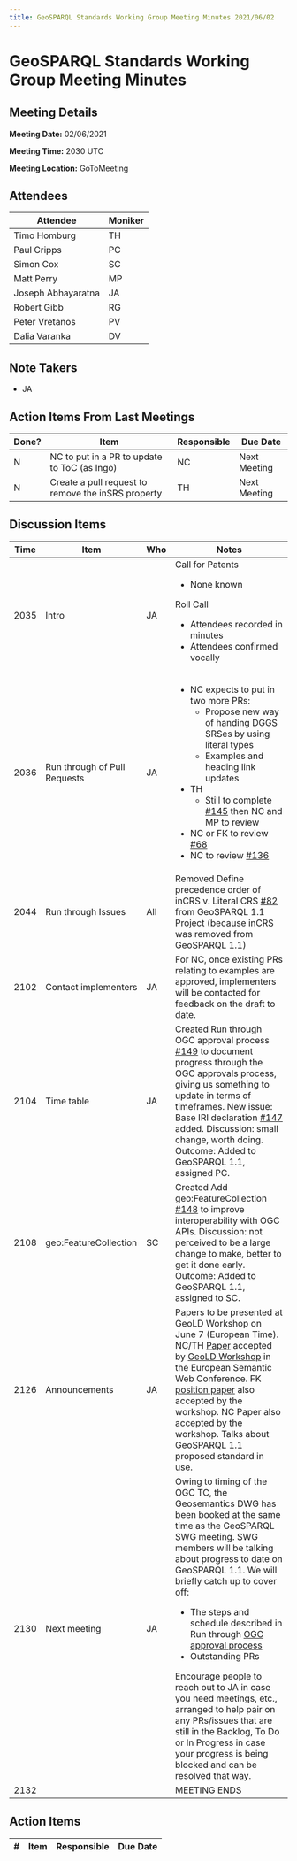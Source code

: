 ```yaml
---
title: GeoSPARQL Standards Working Group Meeting Minutes 2021/06/02
---
```

# GeoSPARQL Standards Working Group Meeting Minutes
## Meeting Details
**Meeting Date:** 02/06/2021

**Meeting Time:** 2030 UTC

**Meeting Location:** GoToMeeting  

## Attendees
Attendee | Moniker |
---- | ---- |
Timo Homburg | TH |
Paul Cripps | PC |
Simon Cox | SC |
Matt Perry | MP |
Joseph Abhayaratna | JA |
Robert Gibb | RG |
Peter Vretanos | PV |
Dalia Varanka | DV |


## Note Takers
- JA

## Action Items From Last Meetings
Done? | Item | Responsible | Due Date |
---- | ---- | ---- | --- |
N | NC to put in a PR to update to ToC (as Ingo) | NC | Next Meeting |
N | Create a pull request to remove the inSRS property | TH | Next Meeting |

## Discussion Items
Time | Item | Who | Notes |
---- | ---- | ---- | ---- |
2035 | Intro | JA | Call for Patents<ul><li>None known</li></ul>Roll Call<ul><li>Attendees recorded in minutes</li><li>Attendees confirmed vocally</li></ul> |
2036 | Run through of Pull Requests | JA | <ul><li>NC expects to put in two more PRs:<ul><li>Propose new way of handing DGGS SRSes by using literal types</li><li>Examples and heading link updates</li></ul></li><li>TH<ul><li>Still to complete [#145](https://github.com/opengeospatial/ogc-geosparql/pull/145) then NC and MP to review</li></ul></li><li> NC or FK to review [#68](https://github.com/opengeospatial/ogc-geosparql/pull/68)</li><li>NC to review [#136](https://github.com/opengeospatial/ogc-geosparql/pull/136)</li></ul></li></ul> |
2044 | Run through Issues | All | Removed Define precedence order of inCRS v. Literal CRS [#82](https://github.com/opengeospatial/ogc-geosparql/issues/82) from GeoSPARQL 1.1 Project (because inCRS was removed from GeoSPARQL 1.1) |
2102 | Contact implementers | JA | For NC, once existing PRs relating to examples are approved, implementers will be contacted for feedback on the draft to date. |
2104 | Time table | JA | Created Run through OGC approval process [#149](https://github.com/opengeospatial/ogc-geosparql/issues/149) to document progress through the OGC approvals process, giving us something to update in terms of timeframes. New issue: Base IRI declaration [#147](https://github.com/opengeospatial/ogc-geosparql/issues/147) added. Discussion: small change, worth doing. Outcome: Added to GeoSPARQL 1.1, assigned PC. |
2108 | geo:FeatureCollection | SC | Created Add geo:FeatureCollection [#148](https://github.com/opengeospatial/ogc-geosparql/issues/148) to improve interoperability with OGC APIs. Discussion: not perceived to be a large change to make, better to get it done early. Outcome: Added to GeoSPARQL 1.1, assigned to SC. |
2126 | Announcements | JA | Papers to be presented at GeoLD Workshop on June 7 (European Time). NC/TH [Paper](https://github.com/surroundaustralia/geosparql11-geold-paper) accepted by [GeoLD Workshop](https://dice-group.github.io/GeoLD2021/) in the European Semantic Web Conference. FK [position paper](https://easychair.org/conferences/submission_download?track=270402;submission=5351153;a=26052672;upload=112378) also accepted by the workshop. NC Paper also accepted by the workshop. Talks about GeoSPARQL 1.1 proposed standard in use. |
2130 | Next meeting | JA | Owing to timing of the OGC TC, the Geosemantics DWG has been booked at the same time as the GeoSPARQL SWG meeting. SWG members will be talking about progress to date on GeoSPARQL 1.1. We will briefly catch up to cover off:<ul><li>The steps and schedule described in  Run through [OGC approval process](https://github.com/opengeospatial/ogc-geosparql/issues/149)</li><li>Outstanding PRs</li></ul>Encourage people to reach out to JA in case you need meetings, etc., arranged to help pair on any PRs/issues that are still in the Backlog, To Do or In Progress in case your progress is being blocked and can be resolved that way. |
2132 | | | MEETING ENDS |

## Action Items
\# | Item | Responsible | Due Date |
---- | ---- | ---- | ---- |
